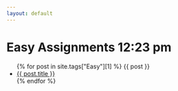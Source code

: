 ```yaml
---
layout: default
---
```


# Easy Assignments 12:23 pm

<ul>
{% for post in site.tags["Easy"][1] %}
{{ post }}
<li><a href="{{ post.url }}">{{ post.title }}</a></li>
{% endfor %}
</ul>
